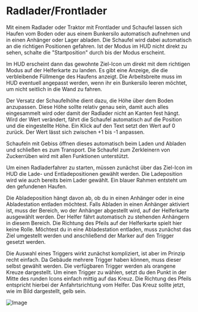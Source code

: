 # Radlader/Frontlader


Mit einem Radlader oder Traktor mit Frontlader und Schaufel lassen sich Haufen vom Boden oder aus einem Bunkersilo automatisch aufnehmen und in einen Anhänger oder Lager abladen.
Die Schaufel wird dabei automatisch an die richtigen Positionen gefahren.
Ist der Modus im HUD nicht direkt zu sehen, schalte die "Startposition" durch bis der Modus erscheint.

Im HUD erscheint dann das gewohnte Ziel-Icon um direkt mit dem richtigen Modus auf der Helferkarte zu landen.
Es gibt eine Anzeige, die die verbleibende Füllmenge des Haufens anzeigt.
Die Arbeitsbreite muss im HUD eventuell angepasst werden, wenn ihr ein Bunkersilo leeren möchtet, um nicht seitlich in die Wand zu fahren.

Der Versatz der Schaufelhöhe dient dazu, die Höhe über dem Boden anzupassen. Diese Höhe sollte relativ genau sein, damit auch alles eingesammelt wird
oder damit der Radlader nicht an Kanten fest hängt. Wird der Wert verändert, fährt die Schaufel automatisch auf die Position und die eingestellte Höhe.
Ein Klick auf den Text setzt den Wert auf 0 zurück. Der Wert lässt sich zwischen +1 bis -1 anpassen.

Schaufeln mit Gebiss öffnen dieses automatisch beim Laden und Abladen und schließen es zum Transport.
Die Schaufel zum Zerkleinern von Zuckerrüben wird mit allen Funktionen unterstützt.



Um einen Radladerfahrer zu starten, müssen zunächst über das Ziel-Icon im HUD die Lade- und Entladepositionen gewählt werden.
Die Ladeposition wird wie auch bereits beim Lader gewählt. Ein blauer Rahmen entsteht um den gefundenen Haufen.

Die Abladeposition hängt davon ab, ob du in einen Anhänger oder in eine Abladestation entladen möchtest.
Falls Abladen in einen Anhänger aktiviert ist, muss der Bereich, wo der Anhänger abgestellt wird, auf der Helferkarte ausgewählt werden.
Der Helfer fährt automatisch zu stehenden Anhängern in diesem Bereich. Die Richtung des Pfeils auf der Helferkarte spielt hier keine Rolle.
Möchtest du in eine Abladestation entladen, muss zunächst das Ziel umgestellt werden und anschließend der Marker auf den Trigger gesetzt werden.



Die Auswahl eines Triggers wirkt zunächst kompliziert, ist aber im Prinzip recht einfach.
Da Gebäude mehrere Trigger haben können, muss dieser selbst gewählt werden.
Die verfügbaren Trigger werden als orangene Kreuze dargestellt.
Um einen Trigger zu wählen, setzt du den Punkt in der Mitte des runden Icons einfach mittig auf das Kreuz.
Die Richtung des Pfeils entspricht hierbei der Anfahrtsrichtung vom Helfer.
Das Kreuz sollte jetzt, wie im Bild dargestellt, gelb sein.


![Image](assets/shovelloadertrigger_0_0_830_610.png)

